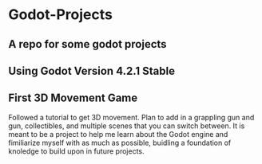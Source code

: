 # Godot-Projects
## A repo for some godot projects
## Using Godot Version 4.2.1 Stable

## First 3D Movement Game
Followed a tutorial to get 3D movement. 
Plan to add in a grappling gun and gun, collectibles, 
and multiple scenes that you can switch between.
It is meant to be a project to help me learn about
the Godot engine and fimiliarize myself with as much as possible,
buidling a foundation of knoledge to build upon in future projects.